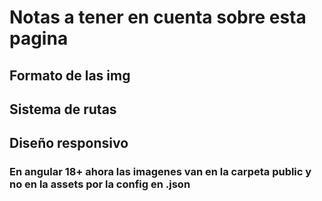 # Notas a tener en cuenta sobre esta pagina

## Formato de las img
## Sistema de rutas
## Diseño responsivo

### En angular 18+ ahora las imagenes van en la carpeta public y no en la assets por la config en .json









